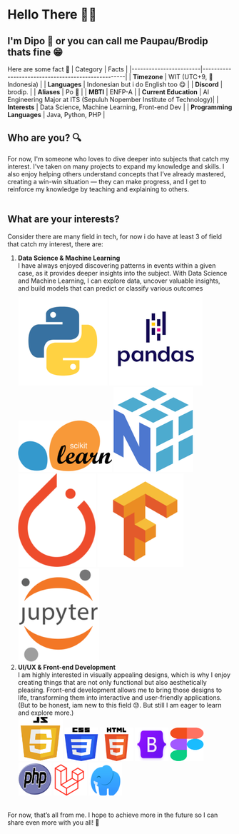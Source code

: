 # Hello There 🙋‍♂️

## I'm Dipo 🧐 or you can call me Paupau/Brodip thats fine 😁

Here are some fact 💫
| Category               | Facts                                             |
|------------------------|---------------------------------------------------|
| **Timezone**           | WIT (UTC+9, 📍 Indonesia)                         |
| **Languages**          | Indonesian but i do English too 😋                |
| **Discord**            | brodip.                                             |
| **Aliases**            | Po 🤚                                              |
| **MBTI**               | ENFP-A                                             |
| **Current Education**  | AI Engineering Major at ITS (Sepuluh Nopember Institute of Technology)|
| **Interests**          | Data Science, Machine Learning, Front-end Dev |
| **Programming Languages** | Java, Python, PHP                    |

## Who are you? 🔍
For now, I'm someone who loves to dive deeper into subjects that catch my interest. I've taken on many projects to expand my knowledge and skills. 
I also enjoy helping others understand concepts that I’ve already mastered, creating a win-win situation — they can make progress, and I get to reinforce my knowledge by teaching and explaining to others.
<br> <br>
## What are your interests?
Consider there are many field in tech, for now i do have at least 3 of field that catch my interest, there are:
<ol>
  <li> <b>Data Science & Machine Learning</b> </li> 
I have always enjoyed discovering patterns in events within a given case, as it provides deeper insights into the subject. With Data Science and Machine Learning, I can explore data, uncover valuable insights, and build models that can predict or classify various outcomes

<img src="https://github.com/imdipo/gambar/blob/main/1/pythoned.png" alt="Python">
<img src="https://github.com/imdipo/gambar/blob/main/1/0_aFhjkhfLZOJpdL6y.png" alt="Pandas">
<img src="https://github.com/imdipo/gambar/blob/main/1/Scikit_learn_logo_small.svg.png" alt="Scikit-Learn">
<img src="https://github.com/imdipo/gambar/blob/main/1/download%202.png" alt="NumPy">
<img src="https://github.com/imdipo/gambar/blob/main/1/pytorch-icon-1694x2048-jgwjy3ne.png" alt="PyTorch">
<img src="https://github.com/imdipo/gambar/blob/main/1/42043955-fbb838a2-7af7-11e8-9795-7f890e871d13.png" alt="TensorFlow">
<img src="https://github.com/imdipo/gambar/blob/main/1/Jupyter_logo.svg.png" alt="Jupyter">

 <li><b>UI/UX & Front-end Development</b></li>
I am highly interested in visually appealing designs, which is why I enjoy creating things that are not only functional but also aesthetically pleasing. Front-end development allows me to bring those designs to life, transforming them into interactive and user-friendly applications. (But to be honest, iam new to this field 😓. But still I am eager to learn and explore more.) <br>

<img src="https://github.com/imdipo/gambar/blob/main/2/JavaScript-Logo.png" alt="Javascript" width="100" height="100">
<img src="https://github.com/imdipo/gambar/blob/main/2/CSS3_logo_and_wordmark.svg.png" alt="CSS" width="75" height="75">
<img src="https://github.com/imdipo/gambar/blob/main/2/HTML5_logo_and_wordmark.svg.png" alt="HTML" width="75" height="75">
<img src="https://github.com/imdipo/gambar/blob/main/2/bootstrap-logo-shadow.png" alt="Boostrap" width="75" height="75">
<img src="https://github.com/imdipo/gambar/blob/main/2/Figma-logo.svg.png" alt="Figma" width="75" height="75">
<img src="https://github.com/imdipo/gambar/blob/main/2/PHP-logo.svg.png" alt="PHP" width="75" height="75">
<img src="https://github.com/imdipo/gambar/blob/main/2/Laravel-Logo.wine%201.png" alt="Laravel" width="75" height="75">
<img src="https://github.com/imdipo/gambar/blob/main/2/download%201.png" alt="Laragon" width="75" height="75">


</ol>
<br>
For now, that’s all from me. I hope to achieve more in the future so I can share even more with you all! 👋


